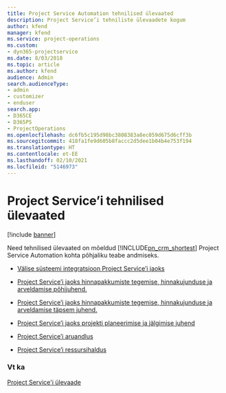 ```yaml
---
title: Project Service Automation tehnilised ülevaated
description: Project Service’i tehniliste ülevaadete kogum
author: kfend
manager: kfend
ms.service: project-operations
ms.custom:
- dyn365-projectservice
ms.date: 8/03/2018
ms.topic: article
ms.author: kfend
audience: Admin
search.audienceType:
- admin
- customizer
- enduser
search.app:
- D365CE
- D365PS
- ProjectOperations
ms.openlocfilehash: dc6fb5c195d98bc3808383a8ec059d675d6cff3b
ms.sourcegitcommit: 418fa1fe9d605b8faccc2d5dee1b04b4e753f194
ms.translationtype: HT
ms.contentlocale: et-EE
ms.lasthandoff: 02/10/2021
ms.locfileid: "5146973"
---
```

# <a name="white-papers-for-project-service"></a>Project Service’i tehnilised ülevaated

[!include [banner](../includes/psa-now-project-operations.md)]

Need tehnilised ülevaated on mõeldud [!INCLUDE[pn_crm_shortest](../includes/pn-crm-shortest.md)] Project Service Automation kohta põhjaliku teabe andmiseks.

-   [Välise süsteemi integratsioon Project Service’i jaoks](https://go.microsoft.com/fwlink/?LinkId=825445)

-   [Project Service’i jaoks hinnapakkumiste tegemise, hinnakujunduse ja arveldamise põhijuhend.](https://go.microsoft.com/fwlink/?LinkId=825241)

-   [Project Service’i jaoks hinnapakkumiste tegemise, hinnakujunduse ja arveldamise täpsem juhend.](https://go.microsoft.com/fwlink/?LinkId=825242)

-   [Project Service’i jaoks projekti planeerimise ja jälgimise juhend](https://go.microsoft.com/fwlink/?LinkId=825243)

-   [Project Service’i aruandlus](https://go.microsoft.com/fwlink/?LinkId=825446)

-   [Project Service’i ressursihaldus](https://go.microsoft.com/fwlink/?LinkId=825244)

### <a name="see-also"></a>Vt ka
 [Project Service'i ülevaade](../psa/overview.md)
